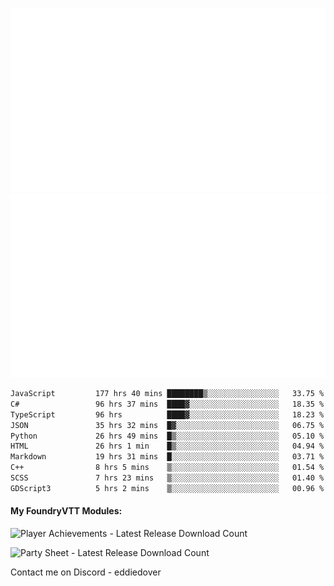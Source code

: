
![](https://raw.githubusercontent.com/eddiedover/ghstats/master/generated/overview.svg)
![](https://raw.githubusercontent.com/eddiedover/ghstats/master/generated/languages.svg)

<!--START_SECTION:waka-->

```txt
JavaScript         177 hrs 40 mins ████████▒░░░░░░░░░░░░░░░░   33.75 %
C#                 96 hrs 37 mins  ████▓░░░░░░░░░░░░░░░░░░░░   18.35 %
TypeScript         96 hrs          ████▓░░░░░░░░░░░░░░░░░░░░   18.23 %
JSON               35 hrs 32 mins  █▓░░░░░░░░░░░░░░░░░░░░░░░   06.75 %
Python             26 hrs 49 mins  █▒░░░░░░░░░░░░░░░░░░░░░░░   05.10 %
HTML               26 hrs 1 min    █▒░░░░░░░░░░░░░░░░░░░░░░░   04.94 %
Markdown           19 hrs 31 mins  █░░░░░░░░░░░░░░░░░░░░░░░░   03.71 %
C++                8 hrs 5 mins    ▒░░░░░░░░░░░░░░░░░░░░░░░░   01.54 %
SCSS               7 hrs 23 mins   ▒░░░░░░░░░░░░░░░░░░░░░░░░   01.40 %
GDScript3          5 hrs 2 mins    ▒░░░░░░░░░░░░░░░░░░░░░░░░   00.96 %
```

<!--END_SECTION:waka-->

#### My FoundryVTT Modules:

  ![Player Achievements - Latest Release Download Count](https://img.shields.io/badge/dynamic/json?label=Player%20Achievements%20-%20Downloads@latest&query=assets%5B1%5D.download_count&url=https%3A%2F%2Fapi.github.com%2Frepos%2FEddieDover%2Ffvtt-player-achievements%2Freleases%2Flatest)

  ![Party Sheet - Latest Release Download Count](https://img.shields.io/badge/dynamic/json?label=Party%20Sheet%20-%20Downloads@latest&query=assets%5B1%5D.download_count&url=https%3A%2F%2Fapi.github.com%2Frepos%2FEddieDover%2Ffvtt-party-sheet%2Freleases%2Flatest)

<a rel="me" href="https://techhub.social/@EddieDover"></a>

Contact me on Discord - eddiedover
